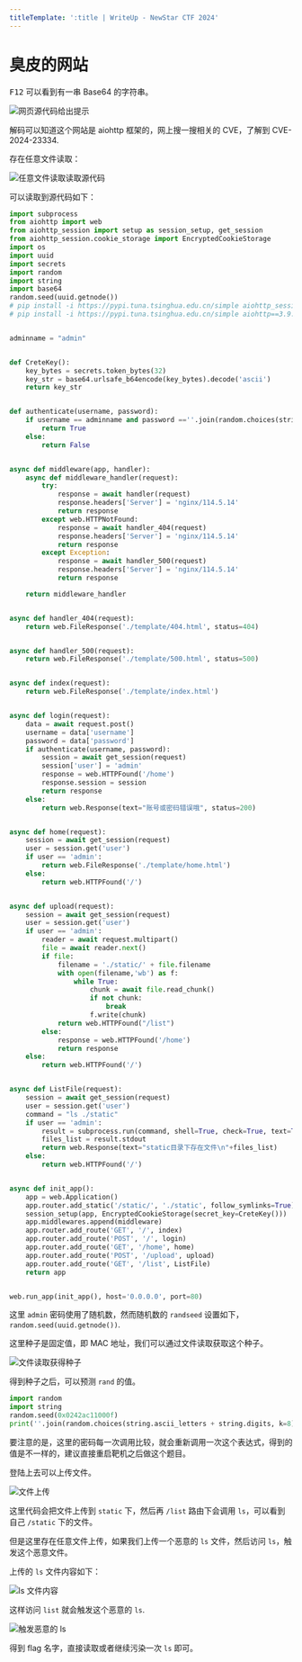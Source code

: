 ```yaml
---
titleTemplate: ':title | WriteUp - NewStar CTF 2024'
---
```


# 臭皮的网站

<kbd>F12</kbd> 可以看到有一串 Base64 的字符串。

![网页源代码给出提示](/assets/images/wp/2024/week5/choupidewangzhan_1.png)

解码可以知道这个网站是 aiohttp 框架的，网上搜一搜相关的 CVE，了解到 CVE-2024-23334.

存在任意文件读取：

![任意文件读取读取源代码](/assets/images/wp/2024/week5/choupidewangzhan_2.png)

可以读取到源代码如下：

```python
import subprocess
from aiohttp import web
from aiohttp_session import setup as session_setup, get_session
from aiohttp_session.cookie_storage import EncryptedCookieStorage
import os
import uuid
import secrets
import random
import string
import base64
random.seed(uuid.getnode())
# pip install -i https://pypi.tuna.tsinghua.edu.cn/simple aiohttp_session cryptography
# pip install -i https://pypi.tuna.tsinghua.edu.cn/simple aiohttp==3.9.1


adminname = "admin"


def CreteKey():
    key_bytes = secrets.token_bytes(32)
    key_str = base64.urlsafe_b64encode(key_bytes).decode('ascii')
    return key_str


def authenticate(username, password):
    if username == adminname and password ==''.join(random.choices(string.ascii_letters + string.digits, k=8)):
        return True
    else:
        return False


async def middleware(app, handler):
    async def middleware_handler(request):
        try:
            response = await handler(request)
            response.headers['Server'] = 'nginx/114.5.14'
            return response
        except web.HTTPNotFound:
            response = await handler_404(request)
            response.headers['Server'] = 'nginx/114.5.14'
            return response
        except Exception:
            response = await handler_500(request)
            response.headers['Server'] = 'nginx/114.5.14'
            return response

    return middleware_handler


async def handler_404(request):
    return web.FileResponse('./template/404.html', status=404)


async def handler_500(request):
    return web.FileResponse('./template/500.html', status=500)


async def index(request):
    return web.FileResponse('./template/index.html')


async def login(request):
    data = await request.post()
    username = data['username']
    password = data['password']
    if authenticate(username, password):
        session = await get_session(request)
        session['user'] = 'admin'
        response = web.HTTPFound('/home')
        response.session = session
        return response
    else:
        return web.Response(text="账号或密码错误哦", status=200)


async def home(request):
    session = await get_session(request)
    user = session.get('user')
    if user == 'admin':
        return web.FileResponse('./template/home.html')
    else:
        return web.HTTPFound('/')


async def upload(request):
    session = await get_session(request)
    user = session.get('user')
    if user == 'admin':
        reader = await request.multipart()
        file = await reader.next()
        if file:
            filename = './static/' + file.filename
            with open(filename,'wb') as f:
                while True:
                    chunk = await file.read_chunk()
                    if not chunk:
                        break
                    f.write(chunk)
            return web.HTTPFound("/list")
        else:
            response = web.HTTPFound('/home')
            return response
    else:
        return web.HTTPFound('/')


async def ListFile(request):
    session = await get_session(request)
    user = session.get('user')
    command = "ls ./static"
    if user == 'admin':
        result = subprocess.run(command, shell=True, check=True, text=True, capture_output=True)
        files_list = result.stdout
        return web.Response(text="static目录下存在文件\n"+files_list)
    else:
        return web.HTTPFound('/')


async def init_app():
    app = web.Application()
    app.router.add_static('/static/', './static', follow_symlinks=True)
    session_setup(app, EncryptedCookieStorage(secret_key=CreteKey()))
    app.middlewares.append(middleware)
    app.router.add_route('GET', '/', index)
    app.router.add_route('POST', '/', login)
    app.router.add_route('GET', '/home', home)
    app.router.add_route('POST', '/upload', upload)
    app.router.add_route('GET', '/list', ListFile)
    return app


web.run_app(init_app(), host='0.0.0.0', port=80)
```

这里 `admin` 密码使用了随机数，然而随机数的 `randseed` 设置如下，`random.seed(uuid.getnode())`.

这里种子是固定值，即 MAC 地址，我们可以通过文件读取获取这个种子。

![文件读取获得种子](/assets/images/wp/2024/week5/choupidewangzhan_3.png)

得到种子之后，可以预测 `rand` 的值。

```python
import random
import string
random.seed(0x0242ac11000f)
print(''.join(random.choices(string.ascii_letters + string.digits, k=8)))
```

要注意的是，这里的密码每一次调用比较，就会重新调用一次这个表达式，得到的值是不一样的，建议直接重启靶机之后做这个题目。

登陆上去可以上传文件。

![文件上传](/assets/images/wp/2024/week5/choupidewangzhan_4.png)

这里代码会把文件上传到 `static` 下，然后再 `/list` 路由下会调用 `ls`，可以看到自己 `/static` 下的文件。

但是这里存在任意文件上传，如果我们上传一个恶意的 `ls` 文件，然后访问 `ls`，触发这个恶意文件。

上传的 `ls` 文件内容如下：

![ls 文件内容](/assets/images/wp/2024/week5/choupidewangzhan_5.png)

这样访问 `list` 就会触发这个恶意的 `ls`.

![触发恶意的 ls](/assets/images/wp/2024/week5/choupidewangzhan_6.png)

得到 flag 名字，直接读取或者继续污染一次 `ls` 即可。
